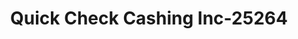 ---
f_zip-code: 49424
f_state-code: MI
title: Quick Check Cashing Inc-25264
f_phone: 616-394-5961
f_city-only: Holland
f_address: 280 North River Avenue Holland
f_location-unique-id: '25264'
slug: quick-check-cashing-inc-25264
updated-on: '2024-05-30T13:46:58.046Z'
created-on: '2024-05-30T13:36:59.803Z'
published-on: '2024-05-30T13:54:32.469Z'
f_city-state: cms/city/holland-mi.md
f_company: cms/company/quick-check-cashing-inc.md
f_state: cms/state/michigan.md
layout: '[payday-loan].html'
tags: payday-loan
---